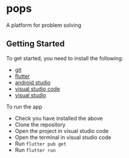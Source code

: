 # pops

A platform for problem solving

## Getting Started

To get started, you need to install the following:

- [git](https://git-scm.com/downloads)
- [flutter](https://flutter.dev/docs/get-started/install)
- [android studio](https://developer.android.com/studio)
- [visual studio code](https://code.visualstudio.com/download)
- [visual studio](https://visualstudio.microsoft.com/downloads/)

To run the app

- Check you have installed the above
- Clone the repository
- Open the project in visual studio code
- Open the terminal in visual studio code
- Run `flutter pub get`
- Run `flutter run`
